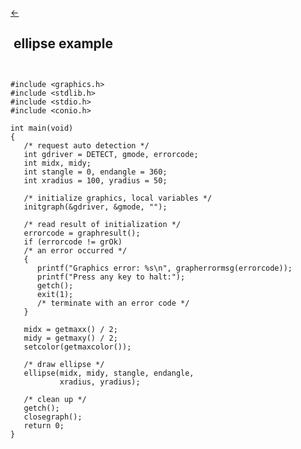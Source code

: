<a class="whitespacepre" href="ellipse.md#example"> ← </a>

## &nbsp;ellipse example&nbsp;

``` ```<br>

```
#include <graphics.h>
#include <stdlib.h>
#include <stdio.h>
#include <conio.h>

int main(void)
{
   /* request auto detection */
   int gdriver = DETECT, gmode, errorcode;
   int midx, midy;
   int stangle = 0, endangle = 360;
   int xradius = 100, yradius = 50;

   /* initialize graphics, local variables */
   initgraph(&gdriver, &gmode, "");

   /* read result of initialization */
   errorcode = graphresult();
   if (errorcode != grOk)
   /* an error occurred */
   {
      printf("Graphics error: %s\n", grapherrormsg(errorcode));
      printf("Press any key to halt:");
      getch();
      exit(1);
      /* terminate with an error code */
   }

   midx = getmaxx() / 2;
   midy = getmaxy() / 2;
   setcolor(getmaxcolor());

   /* draw ellipse */
   ellipse(midx, midy, stangle, endangle,
           xradius, yradius);

   /* clean up */
   getch();
   closegraph();
   return 0;
}
```

<br>